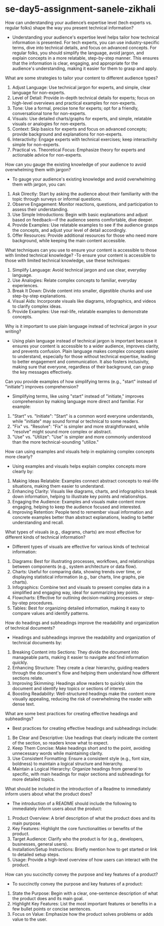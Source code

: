 # se-day5-assignment-sanele-zikhali

How can understanding your audience’s expertise level (tech experts vs. regular folks) shape the way you present technical information?
- Understanding your audience's expertise level helps tailor how technical information is presented. For tech experts, you can use industry-specific terms, dive into technical details, and focus on advanced concepts. For regular folks, you should simplify the language, avoid jargon, and explain concepts in a more relatable, step-by-step manner. This ensures that the information is clear, engaging, and appropriate for the audience's understanding, making it easier for them to grasp and apply.

What are some strategies to tailor your content to different audience types?
1. Adjust Language: Use technical jargon for experts, and simple, clear language for non-experts.
2. Level of Detail: Provide in-depth technical details for experts; focus on high-level overviews and practical examples for non-experts.
3. Tone: Use a formal, precise tone for experts; opt for a friendly, conversational tone for non-experts.
4. Visuals: Use detailed charts/graphs for experts, and simple, relatable visuals or analogies for non-experts.
5. Context: Skip basics for experts and focus on advanced concepts; provide background and explanations for non-experts.
6. Interactivity: Engage experts with technical exercises; keep interactivity simple for non-experts.
7. Practical vs. Theoretical Focus: Emphasize theory for experts and actionable advice for non-experts.

How can you gauge the existing knowledge of your audience to avoid overwhelming them with jargon?
- To gauge your audience's existing knowledge and avoid overwhelming them with jargon, you can:

1. Ask Directly: Start by asking the audience about their familiarity with the topic through surveys or informal questions.
2. Observe Engagement: Monitor reactions, questions, and participation to assess their understanding.
3. Use Simple Introductions: Begin with basic explanations and adjust based on feedback—if the audience seems comfortable, dive deeper.
4. Provide Examples: Use relatable examples to see if the audience grasps the concepts, and adjust your level of detail accordingly.
5. Offer Resources: Provide additional resources for those who need more background, while keeping the main content accessible.

What techniques can you use to ensure your content is accessible to those with limited technical knowledge?
-To ensure your content is accessible to those with limited technical knowledge, use these techniques:

1. Simplify Language: Avoid technical jargon and use clear, everyday language.
2. Use Analogies: Relate complex concepts to familiar, everyday experiences.
3. Break It Down: Divide content into smaller, digestible chunks and use step-by-step explanations.
4. Visual Aids: Incorporate visuals like diagrams, infographics, and videos to clarify complex ideas.
5. Provide Examples: Use real-life, relatable examples to demonstrate concepts.

Why is it important to use plain language instead of technical jargon in your writing?
- Using plain language instead of technical jargon is important because it ensures your content is accessible to a wider audience, improves clarity, and prevents confusion. Plain language makes complex concepts easier to understand, especially for those without technical expertise, leading to better engagement and communication. It also fosters inclusivity, making sure that everyone, regardless of their background, can grasp the key messages effectively.

Can you provide examples of how simplifying terms (e.g., "start" instead of "initiate") improves comprehension?
- Simplifying terms, like using "start" instead of "initiate," improves comprehension by making language more direct and familiar. For example:

1. "Start" vs. "Initiate": "Start" is a common word everyone understands, while "initiate" may sound formal or technical to some readers.
2. "Fix" vs. "Resolve": "Fix" is simpler and more straightforward, while "resolve" might sound more complex or abstract.
3. "Use" vs. "Utilize": "Use" is simpler and more commonly understood than the more technical-sounding "utilize."

How can using examples and visuals help in explaining complex concepts more clearly?
- Using examples and visuals helps explain complex concepts more clearly by:

1. Making Ideas Relatable: Examples connect abstract concepts to real-life situations, making them easier to understand.
2. Enhancing Clarity: Visuals like diagrams, charts, and infographics break down information, helping to illustrate key points and relationships.
3. Engaging the Audience: Examples and visuals make content more engaging, helping to keep the audience focused and interested.
4. Improving Retention: People tend to remember visual information and concrete examples better than abstract explanations, leading to better understanding and recall.

What types of visuals (e.g., diagrams, charts) are most effective for different kinds of technical information?
- Different types of visuals are effective for various kinds of technical information:

1. Diagrams: Best for illustrating processes, workflows, and relationships between components (e.g., system architecture or data flow).
2. Charts: Useful for comparing data, showing trends over time, or displaying statistical information (e.g., bar charts, line graphs, pie charts).
3. Infographics: Combine text and visuals to present complex data in a simplified and engaging way, ideal for summarizing key points.
4. Flowcharts: Effective for outlining decision-making processes or step-by-step procedures.
5. Tables: Best for organizing detailed information, making it easy to compare values and identify patterns.

How do headings and subheadings improve the readability and organization of technical documents?
- Headings and subheadings improve the readability and organization of technical documents by:

1. Breaking Content into Sections: They divide the document into manageable parts, making it easier to navigate and find information quickly.
2. Enhancing Structure: They create a clear hierarchy, guiding readers through the document's flow and helping them understand how different sections relate.
3. Improving Skimming: Headings allow readers to quickly skim the document and identify key topics or sections of interest.
4. Boosting Readability: Well-structured headings make the content more visually appealing, reducing the risk of overwhelming the reader with dense text.

What are some best practices for creating effective headings and subheadings?
- Best practices for creating effective headings and subheadings include:

1. Be Clear and Descriptive: Use headings that clearly indicate the content of the section, so readers know what to expect.
2. Keep Them Concise: Make headings short and to the point, avoiding unnecessary words while maintaining clarity.
3. Use Consistent Formatting: Ensure a consistent style (e.g., font size, boldness) to maintain a logical structure and hierarchy.
4. Maintain a Logical Hierarchy: Organize headings from general to specific, with main headings for major sections and subheadings for more detailed topics.

What should be included in the introduction of a Readme to immediately inform users about what the product does?
- The introduction of a README should include the following to immediately inform users about the product:

1. Product Overview: A brief description of what the product does and its main purpose.
2. Key Features: Highlight the core functionalities or benefits of the product.
3. Target Audience: Clarify who the product is for (e.g., developers, businesses, general users).
4. Installation/Setup Instructions: Briefly mention how to get started or link to detailed setup steps.
5. Usage: Provide a high-level overview of how users can interact with the product.

How can you succinctly convey the purpose and key features of a product?
- To succinctly convey the purpose and key features of a product:

1. State the Purpose: Begin with a clear, one-sentence description of what the product does and its main goal.
2. Highlight Key Features: List the most important features or benefits in a few bullet points or concise sentences.
3. Focus on Value: Emphasize how the product solves problems or adds value to the user.
